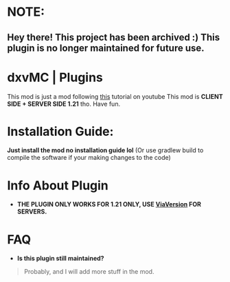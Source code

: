 # NOTE:
**Hey there! This project has been archived :) This plugin is no longer maintained for future use.**
----------------------------------------

# dxvMC | Plugins
This mod is just a mod following [this](https://www.youtube.com/watch?v=oU8-qV-ZtUY&list=PLKGarocXCE1H_HxOYihQMq0mlpqiUJj4L) tutorial on youtube
This mod is **CLIENT SIDE + SERVER SIDE 1.21** tho. Have fun. 

# Installation Guide:
**Just install the mod no installation guide lol**
(Or use gradlew build to compile the software if your making changes to the code)

# Info About Plugin
- **THE PLUGIN ONLY WORKS FOR 1.21 ONLY, USE [ViaVersion](https://modrinth.com/plugin/viaversion) FOR SERVERS.**
# FAQ
- **Is this plugin still maintained?**
> Probably, and I will add more stuff in the mod. 
